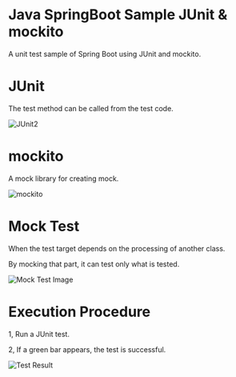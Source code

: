 # Java SpringBoot Sample JUnit & mockito

A unit test sample of Spring Boot using JUnit and mockito.


# JUnit

The test method can be called from the test code.

![JUnit2](https://user-images.githubusercontent.com/36861752/87736291-b5021300-c812-11ea-9d69-47c2a4fa5cd6.png)


# mockito

A mock library for creating mock.

![mockito](https://user-images.githubusercontent.com/36861752/87736085-2c837280-c812-11ea-9ea7-f4bab0baa4f4.png)


# Mock Test

When the test target depends on the processing of another class.

By mocking that part, it can test only what is tested.

![Mock Test Image](https://user-images.githubusercontent.com/36861752/87736109-3e651580-c812-11ea-9f1c-cf5f9ab08286.png)


# Execution Procedure

1, Run a JUnit test.

2, If a green bar appears, the test is successful.

![Test Result](https://user-images.githubusercontent.com/36861752/87736135-50df4f00-c812-11ea-99fd-3cb9056fe403.png)

